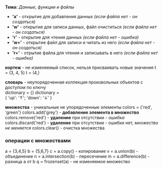 __Тема:__ _Данные, функции и файлы_

* __'a'__ - открытие для добавления данных    _(если файла нет - он создаться)_
* __'w'__ - открытие для записи данных, файл очиститься _(если файла нет - он создаться)_
* __'r'__ - открытие для чтения данных        _(если файла нет - ошибка)_
* __'w+'__ - открытие файл для записи и читать из него _(если файла нет - он создаться)_
* __'r+'__ - отрытие файла для чтения и записывать в него _(если файла нет - ошибка)_

__кортеж__ - не изменяемый список, нельзя присваивать новые значения
t = (3, 4, 5)
t = (4,)

__словарь__ - неупорядоченная коллекция произвольных объектов с доступом по ключу   
dictionary = {}
dictionary = \
            {
            'up': '↑';
            'down': '↓'
            }

__множества__ - уникальные не упорядоченные элементы
colors = {'red', 'green'}
colors.add('grey') - __добавление элемента в множество__
colors.remove('red') - __удаление__ при отсутствии - _ошибка_
colors.discard('red') - __удаление__ при отсутствии - ошибки нет, множество _не меняется_
colors.clear() - очистка множества  

### операции с множествами
a = {3,4,5}
b = {5,6,7}
c = a.copy() - копирование
v = a.union(b) - объединение
n = a.intersection(b) - пересечение
m = a.difference(b) - разница а от b
q = frozenset(a) - не изменяемое множество


